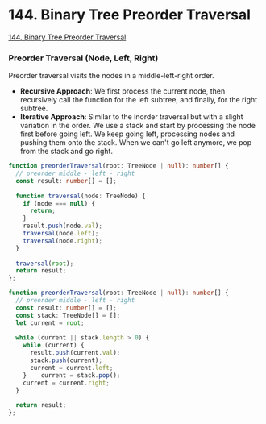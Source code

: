# 144. Binary Tree Preorder Traversal

[144. Binary Tree Preorder Traversal](https://leetcode.com/problems/binary-tree-preorder-traversal/)

### **Preorder Traversal (Node, Left, Right)**

Preorder traversal visits the nodes in a middle-left-right order.

- **Recursive Approach**: We first process the current node, then recursively call the function for the left subtree, and finally, for the right subtree.
- **Iterative Approach**: Similar to the inorder traversal but with a slight variation in the order. We use a stack and start by processing the node first before going left. We keep going left, processing nodes and pushing them onto the stack. When we can't go left anymore, we pop from the stack and go right.

```typescript
function preorderTraversal(root: TreeNode | null): number[] {  
  // preorder middle - left - right  
  const result: number[] = [];  
  
  function traversal(node: TreeNode) {  
    if (node === null) {  
      return;  
    }  
    result.push(node.val);  
    traversal(node.left);  
    traversal(node.right);  
  }  
  
  traversal(root);  
  return result;  
};

function preorderTraversal(root: TreeNode | null): number[] {  
  // preorder middle - left - right  
  const result: number[] = [];  
  const stack: TreeNode[] = [];  
  let current = root;  
  
  while (current || stack.length > 0) {  
    while (current) {  
      result.push(current.val);  
      stack.push(current);  
      current = current.left;  
    }    current = stack.pop();  
    current = current.right;  
  }  
  
  return result;  
};
```
